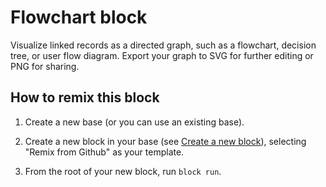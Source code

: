 # Flowchart block

Visualize linked records as a directed graph, such as a flowchart, decision tree, or user flow diagram. Export your
graph to SVG for further editing or PNG for sharing.

## How to remix this block

1. Create a new base (or you can use an existing base).

2. Create a new block in your base (see [Create a new block](https://airtable.com/developers/blocks/guides/hello-world-tutorial#create-a-new-block)),
   selecting "Remix from Github" as your template.

3. From the root of your new block, run `block run`.
